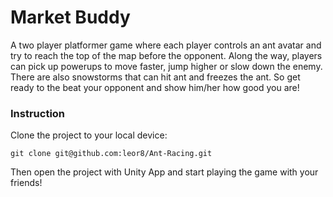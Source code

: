 Market Buddy
=====================

A two player platformer game where each player controls an ant avatar and try to reach the top of the map before the opponent. Along the way, players can pick up powerups to move faster, jump higher or slow down the enemy. There are also snowstorms that can hit ant and freezes the ant. So get ready to the beat your opponent and show him/her how good you are!

### Instruction

Clone the project to your local device:

```
git clone git@github.com:leor8/Ant-Racing.git
```

Then open the project with Unity App and start playing the game with your friends!


